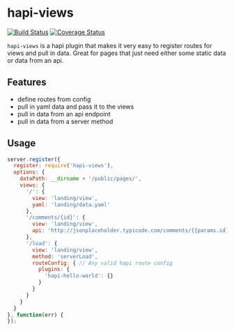 # hapi-views

[![Build Status](https://travis-ci.org/firstandthird/hapi-views.svg?branch=master)](https://travis-ci.org/firstandthird/hapi-views)
[![Coverage Status](https://coveralls.io/repos/github/firstandthird/hapi-views/badge.svg?branch=master)](https://coveralls.io/github/firstandthird/hapi-views?branch=master)

`hapi-views` is a hapi plugin that makes it very easy to register routes for views and pull in data. Great for pages that just need either some static data or data from an api.

## Features

* define routes from config
* pull in yaml data and pass it to the views
* pull in data from an api endpoint
* pull in data from a server method

## Usage

```javascript
server.register({
  register: require('hapi-views'),
  options: {
    dataPath: __dirname + '/public/pages/',
    views: {
      '/': {
        view: 'landing/view',
        yaml: 'landing/data.yaml'
      },
      '/comments/{id}': {
        view: 'landing/view',
        api: 'http://jsonplaceholder.typicode.com/comments/{{params.id}}'
      },
      '/load': {
        view: 'landing/view',
        method: 'serverLoad',
        routeConfig: { // Any valid hapi route config
          plugins: {
            'hapi-hello-world': {}
          }
        }
      }
    }
  }
}, function(err) {
});
```

